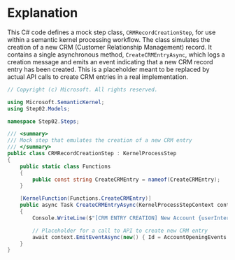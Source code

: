 # Explanation
This C# code defines a mock step class, `CRMRecordCreationStep`, for use within a semantic kernel processing workflow. The class simulates the creation of a new CRM (Customer Relationship Management) record. It contains a single asynchronous method, `CreateCRMEntryAsync`, which logs a creation message and emits an event indicating that a new CRM record entry has been created. This is a placeholder meant to be replaced by actual API calls to create CRM entries in a real implementation.

```csharp
// Copyright (c) Microsoft. All rights reserved.

using Microsoft.SemanticKernel;
using Step02.Models;

namespace Step02.Steps;

/// <summary>
/// Mock step that emulates the creation of a new CRM entry
/// </summary>
public class CRMRecordCreationStep : KernelProcessStep
{
    public static class Functions
    {
        public const string CreateCRMEntry = nameof(CreateCRMEntry);
    }

    [KernelFunction(Functions.CreateCRMEntry)]
    public async Task CreateCRMEntryAsync(KernelProcessStepContext context, AccountUserInteractionDetails userInteractionDetails, Kernel _kernel)
    {
        Console.WriteLine($"[CRM ENTRY CREATION] New Account {userInteractionDetails.AccountId} created");

        // Placeholder for a call to API to create new CRM entry
        await context.EmitEventAsync(new() { Id = AccountOpeningEvents.CRMRecordInfoEntryCreated, Data = true });
    }
}
```